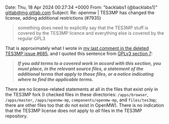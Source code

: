 Date: Thu, 18 Apr 2024 00:27:34 +0000
From: "backlabs1 (@backlabs1)" <gitlab@mg.gitlab.com>
Subject: Re: openmw | TES3MP has changed the license, adding additional
 restrictions (#7935)

> something does need to explicitly say that the TES3MP stuff is covered by
> the TES3MP licence and everything else is covered by the regular GPL3

That is approximately what I wrote in [my last comment in the deleted TES3MP
issue
#685](https://web.archive.org/web/20240417051934/https://github.com/TES3MP/TES3MP/issues/685#issuecomment-2060305155),
and I quoted this sentence from [GPLv3 section
7](https://www.gnu.org/licenses/gpl-3.0.en.html#section7):

> ***If you add terms to a covered work in accord with this section, you must
> place, in the relevant source files, a statement of the additional terms
> that apply to those files, or a notice indicating where to find the
> applicable terms.***

There are no license-related statements at all in the files that exist only in
the TES3MP fork (I checked files in these directories: `/apps/browser`,
`/apps/master`, `/apps/openmw-mp`, `components/openmw-mp`, and `files/tes3mp`;
there are other files too that do not exist in OpenMW). There is no indication
that the TES3MP license does not apply to *all* files in the TES3MP
repository.

